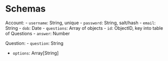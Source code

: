 # Schemas

Account:
	- `username`: String, unique
	- `password`: String, salt/hash
	- `email`: String
	- `dob`: Date
	- `questions`: Array of objects
		- `id`: ObjectID, key into table of Questions
		- `answer`: Number

Question:
	- `question`: String
  - `options`: Array[String]
